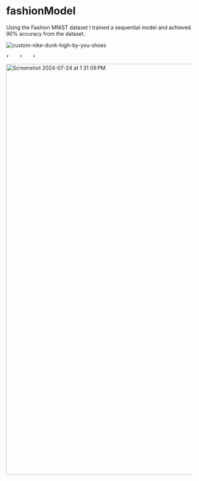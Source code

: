 # fashionModel
Using the Fashion MNIST dataset I trained a sequential model and achieved 90% accuracy from the dataset.

![custom-nike-dunk-high-by-you-shoes](https://github.com/user-attachments/assets/96bec067-d4f8-4db3-a9c4-5c293ee172c7)

    ⬇    ⬇    ⬇


<img width="1107" alt="Screenshot 2024-07-24 at 1 31 09 PM" src="https://github.com/user-attachments/assets/c70bec29-9cdc-425c-8724-e62286ce2d7d">
